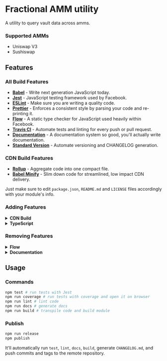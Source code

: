 # Fractional AMM utility
A utility to query vault data across amms.

### Supported AMMs
- Uniswap V3
- Sushiswap

## Features

### All Build Features

- [**Babel**](https://babeljs.io/) - Write next generation JavaScript today.
- [**Jest**](https://facebook.github.io/jest) - JavaScript testing framework used by Facebook.
- [**ESLint**](http://eslint.org/) - Make sure you are writing a quality code.
- [**Prettier**](https://prettier.io/) - Enforces a consistent style by parsing your code and re-printing it.
- [**Flow**](https://flowtype.org/) - A static type checker for JavaScript used heavily within Facebook.
- [**Travis CI**](https://travis-ci.org) - Automate tests and linting for every push or pull request.
- [**Documentation**](http://documentation.js.org/) - A documentation system so good, you'll actually write documentation.
- [**Standard Version**](https://github.com/conventional-changelog/standard-version) - Automate versioning and CHANGELOG generation.

### CDN Build Features

- [**Rollup**](https://rollupjs.org/guide/en/) - Aggregate code into one compact file.
- [**Babel Minify**](https://github.com/babel/minify) - Slim down code for streamlined, low impact CDN delivery.

Just make sure to edit `package.json`, `README.md` and `LICENSE` files accordingly with your module's info.

### Adding Features

<details><summary><strong>CDN Build</strong></summary>
  
1. Install dependencies:

    ```sh
    npm i -D rollup rollup-plugin-babel rollup-plugin-babel-minify rollup-plugin-commonjs rollup-plugin-node-resolve rollup-plugin-replace rollup-watch
    ```

2. Add a `rollup.config.js` file in the root of the repository with the following contents:

   ```js
   import minify from "rollup-plugin-babel-minify";

   module.exports = {
     input: "dist/index.js",
     plugins: [
       minify({
         comments: false
         // Any other options for babel-minify.
       })
     ]
   };
   ```

3. Replace the build script/line in the `package.json` file with the following lines (make sure to replace the `{YOUR_PKG_NAME}` below
   with the actual name of your module):

   ```json
   "build": "npm run build:common-js && npm run build:umd && npm run build:umd:min",
   "build:common-js": "babel src -d dist",
   "build:umd": "node_modules/.bin/rollup src/index.js --file dist/{YOUR_PKG_NAME}.umd.js --format umd --name {YOUR_PKG_NAME}",
   "build:umd:watch": "npm run build:umd -- --watch",
   "build:umd:min": "node_modules/.bin/rollup src/index.js --file dist/{YOUR_PKG_NAME}.umd.min.js --config --format umd --compact --name {YOUR_PKG_NAME}",
   ```

4. Add appropriate entry points to your package.json file:

    ```json
    "browser": "dist/{YOUR_PKG_NAME}.umd.min.js",
    "cdn": "dist/{YOUR_PKG_NAME}.umd.min.js",
    ```

</details>

<details><summary><strong>TypeScript</strong></summary>
  
1. Install dependencies:

    ```sh
    yarn add -D @babel/preset-typescript @types/jest @typescript-eslint/eslint-plugin @typescript-eslint/parser typescript
    ```

2. Update `package.json`:

   ```diff
   + "types": "dist/ts/src",
     "scripts": {
   +   "type-check": "tsc --noEmit",
   -   "lint": "eslint .",
   +   "lint": "eslint . --ext js,ts,tsx",
   -   "build": "babel src -d dist",
   +   "build": "tsc --emitDeclarationOnly && babel src -d dist -x .js,.ts,.tsx",
     },
     "lint-staged": {
   -   "*.js": [
   +   "*.{js,ts,tsx}": [
   -     "eslint --fix",
   +     "eslint --fix --ext js,ts,tsx",
         "git add"
       ]
     }
   ```

3. Create `tsconfig.json`

   ```json
   {
     "compilerOptions": {
       "outDir": "dist/ts",
       "target": "esnext",
       "module": "esnext",
       "moduleResolution": "node",
       "jsx": "react",
       "strict": true,
       "declaration": true,
       "noFallthroughCasesInSwitch": true,
       "noImplicitReturns": true,
       "noUnusedLocals": true,
       "noUnusedParameters": true,
       "stripInternal": true
     }
   }
   ```

4. Update `.babelrc`:

   ```diff
     "presets": [
   +   "@babel/preset-typescript"
     ]
   ```

5. Update `.eslintrc` with these settings:

   ```json
     "settings": {
       "import/resolver": {
         "node": {
           "extensions": [".js", ".jsx", ".ts", ".tsx"]
         }
       }
     },
     "overrides": [
       {
         "files": ["**/*.ts", "**/*.tsx"],
         "parser": "@typescript-eslint/parser",
         "parserOptions": {
           "project": "./tsconfig.json"
         },
         "plugins": [
           "@typescript-eslint"
         ],
         "rules": {
           "no-undef": "off",
           "no-unused-vars": "off",
           "no-restricted-globals": "off"
         }
       }
     ]
   ```

</details>

### Removing Features

<details><summary><strong>Flow</strong></summary>

1. Remove `.flowconfig` file.

2. Remove `flow` from `package.json`

   ```diff
     "scripts": {
   -   "flow": "flow check",
   -   "flowbuild": "flow-copy-source src dist",
   -   "prebuild": "npm run docs && npm run clean && npm run flowbuild",
   +   "prebuild": "npm run docs && npm run clean",
     },
     "devDependencies": {
   -   "@babel/preset-flow": "^7.0.0",
   -   "eslint-plugin-flowtype": "^2.50.0",
   -   "eslint-plugin-flowtype-errors": "^3.5.1",
   -   "flow-bin": "^0.81.0",
   -   "flow-copy-source": "^2.0.2",
     }
   ```

3. Remove `flow` from `.babelrc`:

   ```diff
     "presets": [
   -   "@babel/preset-flow"
     ]
   ```

4. Remove `flow` from `.eslintrc`:

   ```diff
     "extends": [
   -   "plugin:flowtype/recommended",
   -   "prettier/flowtype"
     ],
     "plugins": [
   -   "flowtype",
   -   "flowtype-errors"
     ],
     "rules": {
   -   "flowtype-errors/show-errors": "error"
     }
   ```

5. Run `yarn`.

</details>

<details><summary><strong>Documentation</strong></summary>

1. Remove `documentation` from `package.json`:

   ```diff
     "scripts": {
   -   "docs": "documentation readme src --section=API",
   -   "postdocs": "git add README.md",
   -   "prebuild": "npm run docs && npm run clean",
   +   "prebuild": "npm run clean",
     },
     "devDependencies": {
   -   "documentation": "^8.0.0",
     }
   ```

2. Run `yarn`.

</details>

## Usage

### Commands

```sh
npm test # run tests with Jest
npm run coverage # run tests with coverage and open it on browser
npm run lint # lint code
npm run docs # generate docs
npm run build # transpile code and build module
```

### Publish

```sh
npm run release
npm publish
```

It'll automatically run `test`, `lint`, `docs`, `build`, generate `CHANGELOG.md`, and push commits and tags to the remote repository.

